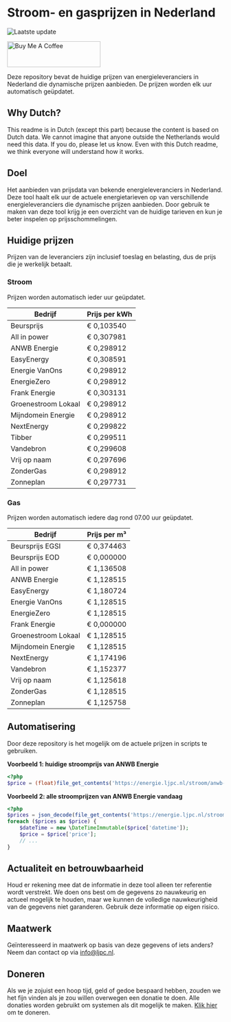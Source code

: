 # Stroom- en gasprijzen in Nederland

![Laatste update](https://img.shields.io/badge/laatste%20update-2023--08--24%2011%3A00%20CET-brightgreen)

<a href="https://www.buymeacoffee.com/Lars-" target="_blank"><img src="https://cdn.buymeacoffee.com/buttons/v2/default-orange.png" alt="Buy Me A Coffee" height="60" style="height: 60px !important;width: 217px !important;" ></a>

Deze repository bevat de huidige prijzen van energieleveranciers in Nederland die dynamische prijzen aanbieden. De prijzen worden elk uur automatisch geüpdatet.

## Why Dutch?

This readme is in Dutch (except this part) because the content is based on Dutch data. We cannot imagine that anyone outside the Netherlands would need this data. If you do, please let us know. Even with this Dutch readme, we think
everyone will understand how it works.

## Doel

Het aanbieden van prijsdata van bekende energieleveranciers in Nederland. Deze tool haalt elk uur de actuele energietarieven op van verschillende energieleveranciers die dynamische prijzen aanbieden. Door gebruik te maken van deze tool
krijg je een overzicht van de huidige tarieven en kun je beter inspelen op prijsschommelingen.

## Huidige prijzen

Prijzen van de leveranciers zijn inclusief toeslag en belasting, dus de prijs die je werkelijk betaalt.

### Stroom

Prijzen worden automatisch ieder uur geüpdatet.

 Bedrijf | Prijs per kWh 
---------|---------------
Beursprijs | € 0,103540
All in power | € 0,307981
ANWB Energie | € 0,298912
EasyEnergy | € 0,308591
Energie VanOns | € 0,298912
EnergieZero | € 0,298912
Frank Energie | € 0,303131
Groenestroom Lokaal | € 0,298912
Mijndomein Energie | € 0,298912
NextEnergy | € 0,299822
Tibber | € 0,299511
Vandebron | € 0,299608
Vrij op naam | € 0,297696
ZonderGas | € 0,298912
Zonneplan | € 0,297731


### Gas

Prijzen worden automatisch iedere dag rond 07.00 uur geüpdatet.

 Bedrijf | Prijs per m³ 
---------|--------------
Beursprijs EGSI | € 0,374463
Beursprijs EOD | € 0,000000
All in power | € 1,136508
ANWB Energie | € 1,128515
EasyEnergy | € 1,180724
Energie VanOns | € 1,128515
EnergieZero | € 1,128515
Frank Energie | € 0,000000
Groenestroom Lokaal | € 1,128515
Mijndomein Energie | € 1,128515
NextEnergy | € 1,174196
Vandebron | € 1,152377
Vrij op naam | € 1,125618
ZonderGas | € 1,128515
Zonneplan | € 1,125758


## Automatisering

Door deze repository is het mogelijk om de actuele prijzen in scripts te gebruiken.

**Voorbeeld 1: huidige stroomprijs van ANWB Energie**

```php
<?php
$price = (float)file_get_contents('https://energie.ljpc.nl/stroom/anwb-energie-nu.txt');

```

**Voorbeeld 2: alle stroomprijzen van ANWB Energie vandaag**

```php
<?php
$prices = json_decode(file_get_contents('https://energie.ljpc.nl/stroom/all-in-power-vandaag.json'),true);
foreach ($prices as $price) {
    $dateTime = new \DateTimeImmutable($price['datetime']);
    $price = $price['price'];
    // ...
}
```

## Actualiteit en betrouwbaarheid

Houd er rekening mee dat de informatie in deze tool alleen ter referentie wordt verstrekt. We doen ons best om de gegevens zo nauwkeurig en actueel mogelijk te houden, maar we kunnen de volledige nauwkeurigheid van de gegevens niet
garanderen. Gebruik deze informatie op eigen risico.

## Maatwerk

Geïnteresseerd in maatwerk op basis van deze gegevens of iets anders? Neem dan contact op
via [info@ljpc.nl](mailto:info@ljpc.nl?subject=Energie%20prijzen).

## Doneren

Als we je zojuist een hoop tijd, geld of gedoe bespaard hebben, zouden we het fijn vinden als je zou willen overwegen een
donatie te doen. Alle donaties worden gebruikt om systemen als dit mogelijk te
maken. [Klik hier](https://www.buymeacoffee.com/Lars-) om te doneren.
